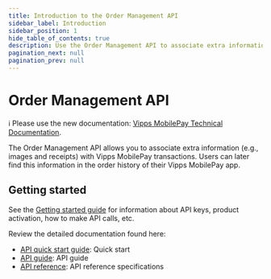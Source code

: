 ```yaml
---
title: Introduction to the Order Management API
sidebar_label: Introduction
sidebar_position: 1
hide_table_of_contents: true
description: Use the Order Management API to associate extra information with transactions.
pagination_next: null
pagination_prev: null
---
```


# Order Management API

<!-- START_COMMENT -->

ℹ️ Please use the new documentation:
[Vipps MobilePay Technical Documentation](https://developer.vippsmobilepay.com/docs/APIs/order-management-api).

<!-- END_COMMENT -->

The Order Management API allows you to associate extra information (e.g., images and receipts)
with Vipps MobilePay transactions. Users can later find this information in the order history of their Vipps MobilePay app.

## Getting started

See the
[Getting started guide](https://developer.vippsmobilepay.com/docs/vipps-developers/vipps-getting-started)
for information about API keys, product activation, how to make API calls, etc.

Review the detailed documentation found here:

* [API quick start guide](vipps-order-management-api-quick-start.md): Quick start
* [API guide](vipps-order-management-api.md): API guide
* [API reference](https://developer.vippsmobilepay.com/api/order-management): API reference specifications
